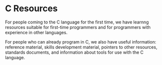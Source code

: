 # C Resources

For people coming to the C language for the first time, we have
learnng resources suitable for first-time programmers and for
programmers with experience in other languages.

For people who can already program in C, we also have useful
information: reference material, skills development material, pointers
to other resources, standards documents, and information about tools
for use with the C language.
